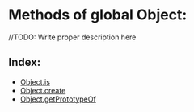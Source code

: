 # Methods of global Object: 

//TODO: Write proper description here

## Index:

- [Object.is](Object.is.md)
- [Object.create](Object.create.md)
- [Object.getPrototypeOf](Object.getPrototypeOf.md)